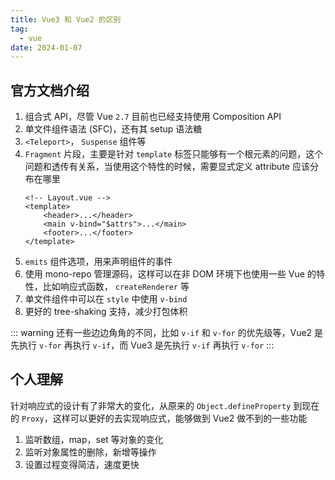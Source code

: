 ```yaml
---
title: Vue3 和 Vue2 的区别
tag:
  - vue
date: 2024-01-07
---
```


## 官方文档介绍

1. 组合式 API，尽管 Vue `2.7` 目前也已经支持使用 Composition API
1. 单文件组件语法 (SFC)，还有其 setup 语法糖
1. `<Teleport>`， `Suspense` 组件等
1. `Fragment` 片段，主要是针对 `template` 标签只能够有一个根元素的问题，这个问题和透传有关系，当使用这个特性的时候，需要显式定义 attribute 应该分布在哪里
   ```vue
   <!-- Layout.vue -->
   <template>
       <header>...</header>
       <main v-bind="$attrs">...</main>
       <footer>...</footer>
   </template>

   ```
1. `emits` 组件选项，用来声明组件的事件
1. 使用 mono-repo 管理源码，这样可以在非 DOM 环境下也使用一些 Vue 的特性，比如响应式函数， `createRenderer` 等
1. 单文件组件中可以在 `style` 中使用 `v-bind`
1. 更好的 tree-shaking 支持，减少打包体积

::: warning
还有一些边边角角的不同，比如 `v-if` 和 `v-for` 的优先级等，Vue2 是先执行 `v-for` 再执行 `v-if`，而 Vue3 是先执行 `v-if` 再执行 `v-for`
:::

## 个人理解

针对响应式的设计有了非常大的变化，从原来的 `Object.defineProperty` 到现在的 `Proxy`，这样可以更好的去实现响应式，能够做到 Vue2 做不到的一些功能

1. 监听数组，map，set 等对象的变化
1. 监听对象属性的删除，新增等操作
1. 设置过程变得简洁，速度更快

